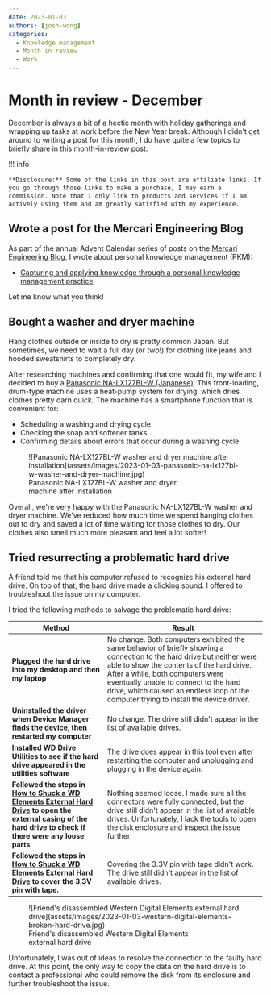 ```yaml
---
date: 2023-01-03
authors: [josh-wong]
categories:
  - Knowledge management
  - Month in review
  - Work
---
```


# Month in review - December

December is always a bit of a hectic month with holiday gatherings and wrapping up tasks at work before the New Year break. Although I didn't get around to writing a post for this month, I do have quite a few topics to briefly share in this month-in-review post.

<!-- more -->

!!! info

    **Disclosure:** Some of the links in this post are affiliate links. If you go through those links to make a purchase, I may earn a commission. Note that I only link to products and services if I am actively using them and am greatly satisfied with my experience.

## Wrote a post for the Mercari Engineering Blog

As part of the annual Advent Calendar series of posts on the [Mercari Engineering Blog](https://engineering.mercari.com/en/blog/), I wrote about personal knowledge management (PKM):

- [Capturing and applying knowledge through a personal knowledge management practice](https://engineering.mercari.com/en/blog/entry/20221202-capturing-and-applying-knowledge-through-a-pkm-practice/)

Let me know what you think!

## Bought a washer and dryer machine

Hang clothes outside or inside to dry is pretty common Japan. But sometimes, we need to wait a full day (or two!) for clothing like jeans and hooded sweatshirts to completely dry.

After researching machines and confirming that one would fit, my wife and I decided to buy a [Panasonic NA-LX127BL-W (Japanese)](https://hb.afl.rakuten.co.jp/ichiba/2e8bd7b9.a36d0b3a.2e8bd7ba.af228498/_RTLink64352?pc=https%3A%2F%2Fitem.rakuten.co.jp%2Fbiccamera%2F4549980677285%2F&link_type=hybrid_url&ut=eyJwYWdlIjoiaXRlbSIsInR5cGUiOiJoeWJyaWRfdXJsIiwic2l6ZSI6IjI0MHgyNDAiLCJuYW0iOjEsIm5hbXAiOiJyaWdodCIsImNvbSI6MSwiY29tcCI6ImRvd24iLCJwcmljZSI6MCwiYm9yIjoxLCJjb2wiOjEsImJidG4iOjEsInByb2QiOjAsImFtcCI6ZmFsc2V9). This front-loading, drum-type machine uses a heat-pump system for drying, which dries clothes pretty darn quick. The machine has a smartphone function that is convenient for:

- Scheduling a washing and drying cycle.
- Checking the soap and softener tanks.
- Confirming details about errors that occur during a washing cycle.

<figure markdown>
  ![Panasonic NA-LX127BL-W washer and dryer machine after installation](assets/images/2023-01-03-panasonic-na-lx127bl-w-washer-and-dryer-machine.jpg)
  <figcaption>Panasonic NA-LX127BL-W washer and dryer<br /> machine after installation</figcaption>
</figure>

Overall, we're very happy with the Panasonic NA-LX127BL-W washer and dryer machine. We've reduced how much time we spend hanging clothes out to dry and saved a lot of time waiting for those clothes to dry. Our clothes also smell much more pleasant and feel a lot softer!

## Tried resurrecting a problematic hard drive

A friend told me that his computer refused to recognize his external hard drive. On top of that, the hard drive made a clicking sound. I offered to troubleshoot the issue on my computer.

I tried the following methods to salvage the problematic hard drive:

| **Method** | **Result** |
| ----------- | ----------- |
| **Plugged the hard drive into my desktop and then my laptop** | No change. Both computers exhibited the same behavior of briefly showing a connection to the hard drive but neither were able to show the contents of the hard drive. After a while, both computers were eventually unable to connect to the hard drive, which caused an endless loop of the computer trying to install the device driver. |
| **Uninstalled the driver when Device Manager finds the device, then restarted my computer** | No change. The drive still didn't appear in the list of available drives. |
| **Installed WD Drive Utilities to see if the hard drive appeared in the utilities software** | The drive does appear in this tool even after restarting the computer and unplugging and plugging in the device again. |
| **Followed the steps in [How to Shuck a WD Elements External Hard Drive](https://www.ifixit.com/Guide/How+to+Shuck+a+WD+Elements+External+Hard+Drive/137646) to open the external casing of the hard drive to check if there were any loose parts** | Nothing seemed loose. I made sure all the connectors were fully connected, but the drive still didn't appear in the list of available drives. Unfortunately, I lack the tools to open the disk enclosure and inspect the issue further. |
| **Followed the steps in [How to Shuck a WD Elements External Hard Drive](https://www.ifixit.com/Guide/How+to+Shuck+a+WD+Elements+External+Hard+Drive/137646) to cover the 3.3V pin with tape.** | Covering the 3.3V pin with tape didn't work. The drive still didn't appear in the list of available drives. |

<figure markdown>
  ![Friend's disassembled Western Digital Elements external hard drive](assets/images/2023-01-03-western-digital-elements-broken-hard-drive.jpg)
  <figcaption>Friend's disassembled Western Digital Elements<br /> external hard drive</figcaption>
</figure>

Unfortunately, I was out of ideas to resolve the connection to the faulty hard drive. At this point, the only way to copy the data on the hard drive is to contact a professional who could remove the disk from its enclosure and further troubleshoot the issue.
